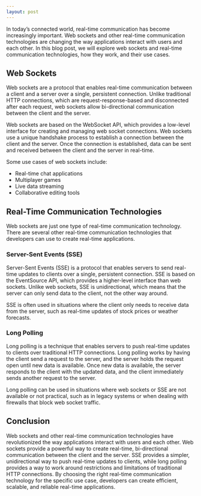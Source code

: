 ```yaml
---
layout: post
---
```

In today’s connected world, real-time communication has become increasingly important. Web sockets and other real-time communication technologies are changing the way applications interact with users and each other. In this blog post, we will explore web sockets and real-time communication technologies, how they work, and their use cases.

## Web Sockets

Web sockets are a protocol that enables real-time communication between a client and a server over a single, persistent connection. Unlike traditional HTTP connections, which are request-response-based and disconnected after each request, web sockets allow bi-directional communication between the client and the server.

Web sockets are based on the WebSocket API, which provides a low-level interface for creating and managing web socket connections. Web sockets use a unique handshake process to establish a connection between the client and the server. Once the connection is established, data can be sent and received between the client and the server in real-time.

Some use cases of web sockets include:

- Real-time chat applications
- Multiplayer games
- Live data streaming
- Collaborative editing tools

## Real-Time Communication Technologies

Web sockets are just one type of real-time communication technology. There are several other real-time communication technologies that developers can use to create real-time applications.

### Server-Sent Events (SSE)

Server-Sent Events (SSE) is a protocol that enables servers to send real-time updates to clients over a single, persistent connection. SSE is based on the EventSource API, which provides a higher-level interface than web sockets. Unlike web sockets, SSE is unidirectional, which means that the server can only send data to the client, not the other way around.

SSE is often used in situations where the client only needs to receive data from the server, such as real-time updates of stock prices or weather forecasts.

### Long Polling

Long polling is a technique that enables servers to push real-time updates to clients over traditional HTTP connections. Long polling works by having the client send a request to the server, and the server holds the request open until new data is available. Once new data is available, the server responds to the client with the updated data, and the client immediately sends another request to the server.

Long polling can be used in situations where web sockets or SSE are not available or not practical, such as in legacy systems or when dealing with firewalls that block web socket traffic.

## Conclusion

Web sockets and other real-time communication technologies have revolutionized the way applications interact with users and each other. Web sockets provide a powerful way to create real-time, bi-directional communication between the client and the server. SSE provides a simpler, unidirectional way to push real-time updates to clients, while long polling provides a way to work around restrictions and limitations of traditional HTTP connections. By choosing the right real-time communication technology for the specific use case, developers can create efficient, scalable, and reliable real-time applications.